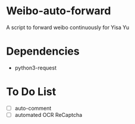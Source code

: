 # Weibo-auto-forward
A script to forward weibo continuously for Yisa Yu

# Dependencies
* python3-request

# To Do List
- [ ] auto-comment
- [ ] automated OCR ReCaptcha 